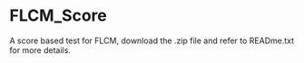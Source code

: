 # FLCM_Score
A score based test for FLCM, download the .zip file and refer to READme.txt for more details.
